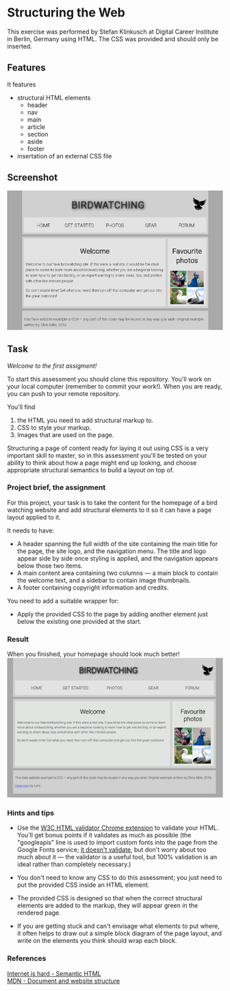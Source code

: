 # Structuring the Web

This exercise was performed by Stefan Klinkusch at Digital Career Institute in Berlin, Germany using HTML. The CSS was provided and should only be inserted.

## Features

It features
- structural HTML elements
  - header
  - nav
  - main
  - article
  - section
  - aside
  - footer
- insertation of an external CSS file

## Screenshot

<img src="./structuring-the-web.png" alt="Screenshot">

## Task
*Welcome to the first assigment!*

To start this assessment you should clone this repository. You'll work on your local computer (remember to commit your work!). When you are ready, you can push to your remote repository.

You'll find
1. the HTML you need to add structural markup to.
1. CSS to style your markup.
1. Images that are used on the page.

Structuring a page of content ready for laying it out using CSS is a very important skill to master, so in this assessment you'll be tested on your ability to think about how a page might end up looking, and choose appropriate structural semantics to build a layout on top of.

### Project brief, the assignment

For this project, your task is to take the content for the homepage of a bird watching website and add structural elements to it so it can have a page layout applied to it. 

It needs to have:

* A header spanning the full width of the site containing the main title for the page, the site logo, and the navigation menu. The title and logo appear side by side once styling is applied, and the navigation appears below those two items.
* A main content area containing two columns — a main block to contain the welcome text, and a sidebar to contain image thumbnails.
* A footer containing copyright information and credits.

You need to add a suitable wrapper for:
* Apply the provided CSS to the page by adding another <link> element just below the existing one provided at the start.

### Result
When you finished, your homepage should look much better!
![Homepage finished](./assets/images/result.png)


### Hints and tips

* Use the [W3C HTML validator Chrome extension](https://chrome.google.com/webstore/detail/html-validator/mpbelhhnfhfjnaehkcnnaknldmnocglk) to validate your HTML. You'll get bonus points if it validates as much as possible (the "googleapis" line is used to import custom fonts into the page from the Google Fonts service; [it doesn't validate](https://stackoverflow.com/questions/22466913/google-fonts-url-break-html5-validation-on-w3-org), but don't worry about too much about it — the validator is a useful tool, but 100% validation is an ideal rather than completely necessary.)

* You don't need to know any CSS to do this assessment; you just need to put the provided CSS inside an HTML element.
* The provided CSS is designed so that when the correct structural elements are added to the markup, they will appear green in the rendered page.
* If you are getting stuck and can't envisage what elements to put where, it often helps to draw out a simple block diagram of the page layout, and write on the elements you think should wrap each block.

### References

[Internet is hard - Semantic HTML](https://internetingishard.com/html-and-css/semantic-html/)  
[MDN - Document and website structure](https://developer.mozilla.org/en-US/docs/Learn/HTML/Introduction_to_HTML/Document_and_website_structure)
